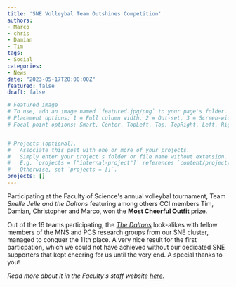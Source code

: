 ```yaml
---
title: 'SNE Volleybal Team Outshines Competition'
authors:
- Marco
- chris
- Damian
- Tim
tags:
- Social
categories:
- News
date: "2023-05-17T20:00:00Z"
featured: false
draft: false

# Featured image
# To use, add an image named `featured.jpg/png` to your page's folder.
# Placement options: 1 = Full column width, 2 = Out-set, 3 = Screen-width
# Focal point options: Smart, Center, TopLeft, Top, TopRight, Left, Right, BottomLeft, Bottom, BottomRight


# Projects (optional).
#   Associate this post with one or more of your projects.
#   Simply enter your project's folder or file name without extension.
#   E.g. `projects = ["internal-project"]` references `content/project/deep-learning/index.md`.
#   Otherwise, set `projects = []`.
projects: []
---
```


Participating at the Faculty of Science's annual volleybal tournament, Team
*Snelle Jelle and the Daltons* featuring among others CCI members Tim, Damian,
Christopher and Marco, won the **Most Cheerful Outfit** prize.

<!--more-->

Out of the 16 teams participating, the [*The Daltons*](https://www.imdb.com/title/tt5659248/)
look-alikes with fellow members of the MNS and PCS research groups from our SNE
cluster, managed to conquer the 11th place. A very nice result for the first
particpation, which we could not have achieved without our dedicated SNE
supporters that kept cheering for us until the very end. A special thanks to you!

*Read more about it in the Faculty's staff website
[here](https://medewerker.uva.nl/en/science/content-secured/news/2023/05/faculty-volleyball-tournament-photanol-sils-wins-again.html).*
